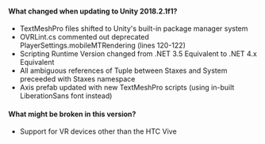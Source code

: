 #### What changed when updating to Unity 2018.2.1f1?

* TextMeshPro files shifted to Unity's built-in package manager system
* OVRLint.cs commented out deprecated PlayerSettings.mobileMTRendering (lines 120-122)
* Scripting Runtime Version changed from .NET 3.5 Equivalent to .NET 4.x Equivalent
* All ambiguous references of Tuple between Staxes and System preceeded with Staxes namespace
* Axis prefab updated with new TextMeshPro scripts (using in-built LiberationSans font instead)


#### What might be broken in this version?

* Support for VR devices other than the HTC Vive